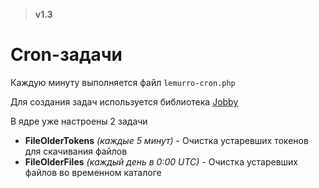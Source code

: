 > **v1.3**

# Cron-задачи
Каждую минуту выполняется файл `lemurro-cron.php`

Для создания задач используется библиотека [Jobby](https://github.com/jobbyphp/jobby)

В ядре уже настроены 2 задачи
- **FileOlderTokens** *(каждые 5 минут)* - Очистка устаревших токенов для скачивания файлов
- **FileOlderFiles** *(каждый день в 0:00 UTC)* - Очистка устаревших файлов во временном каталоге